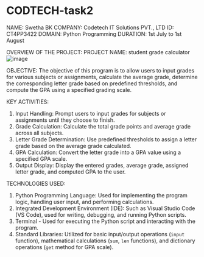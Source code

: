 # CODTECH-task2
NAME: Swetha BK
COMPANY: Codetech IT Solutions PVT., LTD
ID: CT4PP3422
DOMAIN: Python Programming
DURATION: 1st July to 1st August

OVERVIEW OF THE PROJECT:
PROJECT NAME: student grade calculator
![image](https://github.com/user-attachments/assets/79b7e9ba-ea25-4034-95e3-39d4962b6698)

OBJECTIVE:
The objective of this program is to allow users to input grades for various subjects or assignments, calculate the average grade, determine the corresponding letter grade based on predefined thresholds, and compute the GPA using a specified grading scale.

KEY ACTIVITIES:
1. Input Handling: Prompt users to input grades for subjects or assignments until they choose to finish.
2. Grade Calculation: Calculate the total grade points and average grade across all subjects.
3. Letter Grade Determination: Use predefined thresholds to assign a letter grade based on the average grade calculated.
4. GPA Calculation: Convert the letter grade into a GPA value using a specified GPA scale.
5. Output Display: Display the entered grades, average grade, assigned letter grade, and computed GPA to the user.

TECHNOLOGIES USED:
1. Python Programming Language: Used for implementing the program logic, handling user input, and performing calculations.
2. Integrated Development Environment (IDE): Such as Visual Studio Code (VS Code), used for writing, debugging, and running Python scripts.
3. Terminal - Used for executing the Python script and interacting with the program.
4. Standard Libraries: Utilized for basic input/output operations (`input` function), mathematical calculations (`sum`, `len` functions), and dictionary operations (`get` method for GPA scale).
